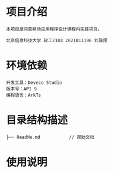 # 项目介绍
    本项目是鸿蒙移动应用程序设计课程内实践项目。
 
    北京信息科技大学 软工2103 2021011196 刘瑞翔
 
# 环境依赖
    开发工具：Deveco Studio
    版本号：API 9
    编程语言：ArkTs
 
# 目录结构描述
    ├── ReadMe.md           // 帮助文档
    
 
# 使用说明
 
 

 
 
